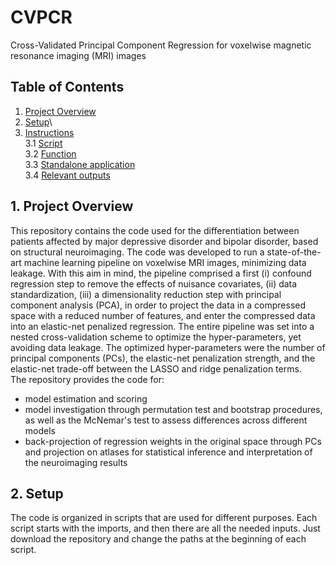 # CVPCR
 Cross-Validated Principal Component Regression for voxelwise magnetic resonance imaging (MRI) images
 
## Table of Contents
1. [Project Overview](#Project_Overview)
2. [Setup](#Setup)\
3. [Instructions](#Instructions)\
   3.1 [Script](#script)\
   3.2 [Function](#function)\
   3.3 [Standalone application](#standalone_application)\
   3.4 [Relevant outputs](#relevant_outputs)

## 1. Project Overview <a name="Project_Overview"></a>
This repository contains the code used for the differentiation between patients affected by major depressive disorder and bipolar disorder, based on structural neuroimaging. The code was developed to run a state-of-the-art machine learning pipeline on voxelwise MRI images, minimizing data leakage. With this aim in mind, the pipeline comprised a first (i) confound regression step to remove the effects of nuisance covariates, (ii) data standardization, (iii) a dimensionality reduction step with principal component analysis (PCA), in order to project the data in a compressed space with a reduced number of features, and enter the compressed data into an elastic-net penalized regression. The entire pipeline was set into a nested cross-validation scheme to optimize the hyper-parameters, yet avoiding data leakage. The optimized hyper-parameters were the number of principal components (PCs), the elastic-net penalization strength, and the elastic-net trade-off between the LASSO and ridge penalization terms.\
The repository provides the code for: 
- model estimation and scoring
- model investigation through permutation test and bootstrap procedures, as well as the McNemar's test to assess differences across different models
- back-projection of regression weights in the original space through PCs and projection on atlases for statistical inference and interpretation of the neuroimaging results

## 2. Setup <a name="Setup"></a>
The code is organized in scripts that are used for different purposes. Each script starts with the imports, and then there are all the needed inputs. Just download the repository and change the paths at the beginning of each script. 
